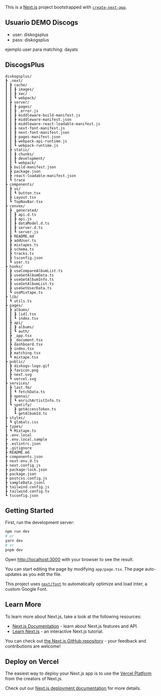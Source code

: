 This is a [Next.js](https://nextjs.org/) project bootstrapped with [`create-next-app`](https://github.com/vercel/next.js/tree/canary/packages/create-next-app).

## Usuario DEMO Discogs

- user: diskogsplus
- pass: diskogsplus

ejemplo user para matching: dayats 

## DiscogsPlus
```
diskogsplus/
┣ .next/
┃ ┣ cache/
┃ ┃ ┣ images/
┃ ┃ ┣ swc/
┃ ┃ ┗ webpack/
┃ ┣ server/
┃ ┃ ┣ pages/
┃ ┃ ┣ _error.js
┃ ┃ ┣ middleware-build-manifest.js
┃ ┃ ┣ middleware-manifest.json
┃ ┃ ┣ middleware-react-loadable-manifest.js
┃ ┃ ┣ next-font-manifest.js
┃ ┃ ┣ next-font-manifest.json
┃ ┃ ┣ pages-manifest.json
┃ ┃ ┣ webpack-api-runtime.js
┃ ┃ ┗ webpack-runtime.js
┃ ┣ static/
┃ ┃ ┣ chunks/
┃ ┃ ┣ development/
┃ ┃ ┗ webpack/
┃ ┣ build-manifest.json
┃ ┣ package.json
┃ ┣ react-loadable-manifest.json
┃ ┗ trace
┣ components/
┃ ┣ ui/
┃ ┃ ┗ button.tsx
┃ ┣ Layout.tsx
┃ ┗ TopNavBar.tsx
┣ convex/
┃ ┣ _generated/
┃ ┃ ┣ api.d.ts
┃ ┃ ┣ api.js
┃ ┃ ┣ dataModel.d.ts
┃ ┃ ┣ server.d.ts
┃ ┃ ┗ server.js
┃ ┣ README.md
┃ ┣ addUser.ts
┃ ┣ mixtapes.ts
┃ ┣ schema.ts
┃ ┣ tracks.ts
┃ ┣ tsconfig.json
┃ ┗ user.ts
┣ hooks/
┃ ┣ useCompareAlbumList.ts
┃ ┣ useGetAlbumData.ts
┃ ┣ useGetAlbumInfo.ts
┃ ┣ useGetAlbumList.ts
┃ ┣ useGetUserData.ts
┃ ┗ useMixtape.ts
┣ lib/
┃ ┗ utils.ts
┣ pages/
┃ ┣ albums/
┃ ┃ ┣ [id].tsx
┃ ┃ ┗ index.tsx
┃ ┣ api/
┃ ┃ ┣ albums/
┃ ┃ ┗ auth/
┃ ┣ _app.tsx
┃ ┣ _document.tsx
┃ ┣ dashboard.tsx
┃ ┣ index.tsx
┃ ┣ matching.tsx
┃ ┗ mixtape.tsx
┣ public/
┃ ┣ diskogs-logo.gif
┃ ┣ favicon.png
┃ ┣ next.svg
┃ ┗ vercel.svg
┣ services/
┃ ┣ last.fm/
┃ ┃ ┗ fetchData.ts
┃ ┣ openai/
┃ ┃ ┗ enrichArtistInfo.ts
┃ ┗ spotify/
┃   ┣ getAccessToken.ts
┃   ┗ getAlbumId.ts
┣ styles/
┃ ┗ globals.css
┣ types/
┃ ┗ Mixtape.ts
┣ .env.local
┣ .env.local.sample
┣ .eslintrc.json
┣ .gitignore
┣ README.md
┣ components.json
┣ next-env.d.ts
┣ next.config.js
┣ package-lock.json
┣ package.json
┣ postcss.config.js
┣ sampleData.jsonl
┣ tailwind.config.js
┣ tailwind.config.ts
┗ tsconfig.json
```
## Getting Started

First, run the development server:

```bash
npm run dev
# or
yarn dev
# or
pnpm dev
```

Open [http://localhost:3000](http://localhost:3000) with your browser to see the result.

You can start editing the page by modifying `app/page.tsx`. The page auto-updates as you edit the file.

This project uses [`next/font`](https://nextjs.org/docs/basic-features/font-optimization) to automatically optimize and load Inter, a custom Google Font.

## Learn More

To learn more about Next.js, take a look at the following resources:

- [Next.js Documentation](https://nextjs.org/docs) - learn about Next.js features and API.
- [Learn Next.js](https://nextjs.org/learn) - an interactive Next.js tutorial.

You can check out [the Next.js GitHub repository](https://github.com/vercel/next.js/) - your feedback and contributions are welcome!

## Deploy on Vercel

The easiest way to deploy your Next.js app is to use the [Vercel Platform](https://vercel.com/new?utm_medium=default-template&filter=next.js&utm_source=create-next-app&utm_campaign=create-next-app-readme) from the creators of Next.js.

Check out our [Next.js deployment documentation](https://nextjs.org/docs/deployment) for more details.
